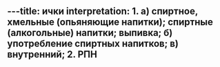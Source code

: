 ---title: ички
interpretation: 1. а) спиртное, хмельные (опьяняющие напитки); спиртные (алкогольные) напитки; выпивка; б) употребление спиртных напитков; в) внутренний; 2. РПН
---
